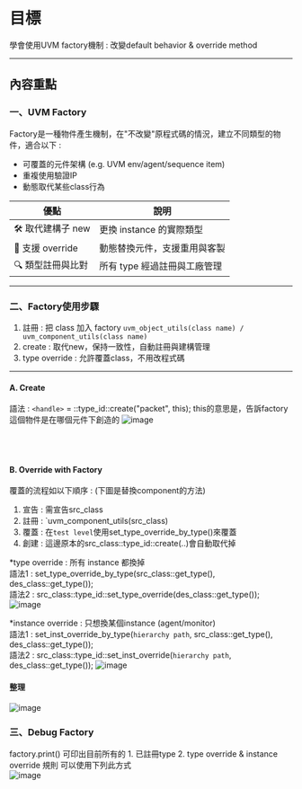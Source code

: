 # 目標
學會使用UVM factory機制 : 改變default behavior & override method


---

## 內容重點

### 一、UVM Factory
Factory是一種物件產生機制，在"不改變"原程式碼的情況，建立不同類型的物件，適合以下 : 
- 可覆蓋的元件架構 (e.g. UVM env/agent/sequence item)
- 重複使用驗證IP
- 動態取代某些class行為

|優點|說明|
|----|----|
|🛠 取代建構子 new|更換 instance 的實際類型|
|🔁 支援 override|動態替換元件，支援重用與客製|
|🔍 類型註冊與比對|所有 type 經過註冊與工廠管理|
---

### 二、Factory使用步驟
1. 註冊 : 把 class 加入 factory `uvm_object_utils(class name) /  uvm_component_utils(class name)`  
2. create : 取代new，保持一致性，自動註冊與建構管理
3. type override : 允許覆蓋class，不用改程式碼
---
#### A. Create
語法 : `<handle>` = <class name>::type_id::create("packet", this);
this的意思是，告訴factory這個物件是在哪個元件下創造的
![image](https://github.com/user-attachments/assets/21c5943e-dbe4-41d3-bdeb-d16fc9927d1d)  
<br>
<br>
<br>
#### B. Override with Factory
覆蓋的流程如以下順序 : (下圖是替換component的方法)  
1. 宣告 : 需宣告src_class
2. 註冊 : `uvm_component_utils(src_class)
3. 覆蓋 : 在`test level`使用set_type_override_by_type()來覆蓋
4. 創建 : 這邊原本的src_class::type_id::create(..)會自動取代掉

*type override  : 
所有 instance 都換掉  
語法1 : set_type_override_by_type(src_class::get_type(), des_class::get_type());  
語法2 : src_class::type_id::set_type_override(des_class::get_type());
![image](https://github.com/user-attachments/assets/bda370c8-b688-47e9-b488-17c40936da6d)

*instance override  : 
只想換某個instance (agent/monitor)  
語法1 : set_inst_override_by_type(`hierarchy path`, src_class::get_type(), des_class::get_type());  
語法2 : src_class::type_id::set_inst_override(`hierarchy path`, des_class::get_type());
![image](https://github.com/user-attachments/assets/80bc37cd-6e66-4f0f-b02a-56f3ddc48f92)

#### 整理
![image](https://github.com/user-attachments/assets/34b8fe97-3f6e-4cd7-a867-3f45addbeca2)


### 三、Debug Factory
factory.print() 可印出目前所有的 1. 已註冊type  2. type override & instance override 規則
可以使用下列此方式  
![image](https://github.com/user-attachments/assets/a8bc717f-8649-4533-90c3-5a7b931cb7fb)

